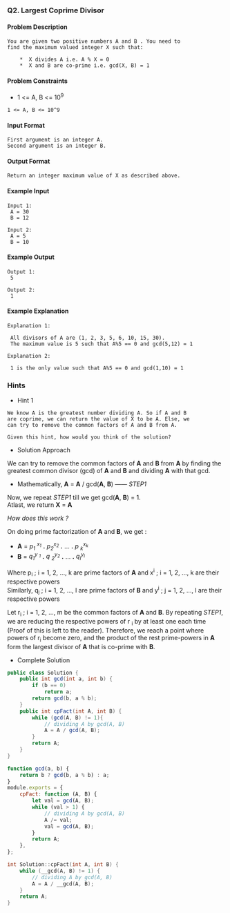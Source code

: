 ### Q2. Largest Coprime Divisor
#### Problem Description
```text
You are given two positive numbers A and B . You need to 
find the maximum valued integer X such that:

    *  X divides A i.e. A % X = 0
    *  X and B are co-prime i.e. gcd(X, B) = 1
```

#### Problem Constraints
* <p>1 &lt;= A, B &lt;= 10<sup>9</sup></p>
```text
1 <= A, B <= 10^9
```
#### Input Format
```text
First argument is an integer A.
Second argument is an integer B.
```
#### Output Format
```text
Return an integer maximum value of X as described above.
```
#### Example Input
```text
Input 1:
 A = 30
 B = 12

Input 2:
 A = 5
 B = 10
```
#### Example Output
```text
Output 1:
 5
 
Output 2:
 1
```
#### Example Explanation
```text
Explanation 1:

 All divisors of A are (1, 2, 3, 5, 6, 10, 15, 30). 
 The maximum value is 5 such that A%5 == 0 and gcd(5,12) = 1

Explanation 2:

 1 is the only value such that A%5 == 0 and gcd(1,10) = 1
```
### Hints
* Hint 1
```text
We know A is the greatest number dividing A. So if A and B 
are coprime, we can return the value of X to be A. Else, we 
can try to remove the common factors of A and B from A.

Given this hint, how would you think of the solution?
```
* Solution Approach

<div><p>We can try to remove the common factors of 
<strong>A</strong> and <strong>B</strong> from 
<strong>A</strong> by finding the greatest common 
divisor (gcd) of <strong>A</strong> and 
<strong>B</strong> and dividing 
<strong>A</strong> with that gcd.</p>
<ul>
  <li>Mathematically, <strong>A</strong> = 
<strong>A</strong> / gcd(<strong>A</strong>, 
<strong>B</strong>) —— <em>STEP1</em></li>
</ul>
<p>Now, we repeat <em>STEP1</em> till we get 
gcd(<strong>A</strong>, <strong>B</strong>) = 1.<br>
Atlast, we return <strong>X</strong> = 
<strong>A</strong></p>
<p><em>How does this work ?</em></p>
<p>On doing prime factorization of <strong>A</strong> 
and <strong>B</strong>, we get :</p>
<ul>
  <li><strong>A</strong> = <em>p<sub>1</sub>
    <sup>x<sub>1</sub></sup></em> <strong>.</strong> 
    <em>p<sub>2</sub><sup>x<sub>2</sub></sup></em> 
    <strong>.</strong> …   <strong>.</strong> <em>p
    <sub>k</sub><sup>x<sub>k</sub></sup></em></li>
  <li><strong>B</strong> = <em>q<sub>1</sub><sup>y
    <sub>1</sub></sup></em> <strong>.</strong> <em>q
    <sub>2</sub><sup>y<sub>2</sub></sup></em> 
    <strong>.</strong> … <strong>.</strong> 
    <em>q<sub>l</sub><sup>y<sub>l</sub></sup></em></li>
</ul>
<p>Where p<sub>i</sub> ; i = 1, 2, ..., k are prime factors 
of <strong>A</strong> and x<sup>i</sup> ; i = 1, 2, …, k 
are their respective powers<br>
Similarly, q<sub>j</sub> ; i = 1, 2, ..., l are prime factors 
of <strong>B</strong> and y<sup>i</sup> ; j = 1, 2, …, l are 
their respective powers</p>
<p>Let r<sub>i</sub> ; i = 1, 2, ..., m be the common factors 
of <strong>A</strong> and <strong>B</strong>. By repeating 
<em>STEP1</em>, we are reducing the respective powers of r
<sub>i</sub> by at least one each time (Proof of this is 
left to the reader). Therefore, we reach a point where 
powers of r<sub>i</sub> become zero, and the product of 
the rest prime-powers in <strong>A</strong> form the largest 
divisor of <strong>A</strong> that is co-prime with 
<strong>B</strong>.</p></div>

* Complete Solution
```java
public class Solution {
    public int gcd(int a, int b) {
        if (b == 0)
            return a;
        return gcd(b, a % b);
    }
    public int cpFact(int A, int B) {
        while (gcd(A, B) != 1){
            // dividing A by gcd(A, B)
            A = A / gcd(A, B);
        }
        return A;
    }
}
```

```javascript
function gcd(a, b) {
    return b ? gcd(b, a % b) : a;
}
module.exports = {
    cpFact: function (A, B) {
        let val = gcd(A, B);
        while (val > 1) {
            // dividing A by gcd(A, B)
            A /= val;
            val = gcd(A, B);
        }
        return A;
    },
};
```

```cpp
int Solution::cpFact(int A, int B) {
    while (__gcd(A, B) != 1) {
        // dividing A by gcd(A, B)
        A = A / __gcd(A, B);
    }
    return A;
}
```

